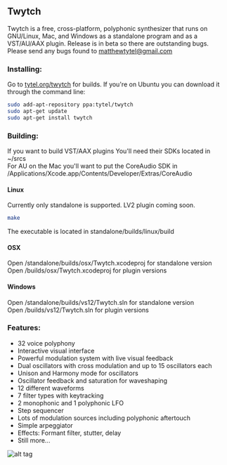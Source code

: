 ## Twytch
Twytch is a free, cross-platform, polyphonic synthesizer that runs on GNU/Linux, Mac, and Windows as a standalone program and as a VST/AU/AAX plugin. Release is in beta so there are outstanding bugs. Please send any bugs found to matthewtytel@gmail.com

### Installing:
Go to [tytel.org/twytch](http://tytel.org/twytch) for builds. If you're on Ubuntu you can download it through the command line:
```bash
sudo add-apt-repository ppa:tytel/twytch
sudo apt-get update
sudo apt-get install twytch
```

### Building:
If you want to build VST/AAX plugins You'll need their SDKs located in ~/srcs  
For AU on the Mac you'll want to put the CoreAudio SDK in /Applications/Xcode.app/Contents/Developer/Extras/CoreAudio

#### Linux
Currently only standalone is supported. LV2 plugin coming soon. 
```bash
make
```
The executable is located in standalone/builds/linux/build

#### OSX
Open /standalone/builds/osx/Twytch.xcodeproj for standalone version  
Open /builds/osx/Twytch.xcodeproj for plugin versions

#### Windows
Open /standalone/builds/vs12/Twytch.sln for standalone version  
Open /builds/vs12/Twytch.sln for plugin versions

### Features:
 - 32 voice polyphony
 - Interactive visual interface
 - Powerful modulation system with live visual feedback
 - Dual oscillators with cross modulation and up to 15 oscillators each
 - Unison and Harmony mode for oscillators
 - Oscillator feedback and saturation for waveshaping
 - 12 different waveforms
 - 7 filter types with keytracking
 - 2 monophonic and 1 polyphonic LFO
 - Step sequencer
 - Lots of modulation sources including polyphonic aftertouch
 - Simple arpeggiator
 - Effects: Formant filter, stutter, delay
 - Still more...

![alt tag](http://tytel.org/static/images/twytch_screenshot.png)
